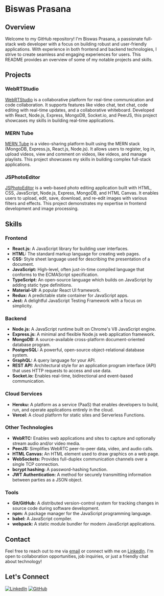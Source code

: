 # Biswas Prasana

## Overview

Welcome to my GitHub repository! I'm Biswas Prasana, a passionate full-stack web developer with a focus on building robust and user-friendly applications. With experience in both frontend and backend technologies, I strive to create seamless and engaging experiences for users. This README provides an overview of some of my notable projects and skills.

## Projects

### WebRTStudio

[WebRTStudio](https://github.com/biswasprasana001/WebRTStudio) is a collaborative platform for real-time communication and code collaboration. It supports features like video chat, text chat, code editing with real-time updates, and a collaborative whiteboard. Developed with React, Node.js, Express, MongoDB, Socket.io, and PeerJS, this project showcases my skills in building real-time applications.

### MERN Tube

[MERN Tube](https://github.com/biswasprasana001/mern-tube) is a video-sharing platform built using the MERN stack (MongoDB, Express.js, React.js, Node.js). It allows users to register, log in, upload videos, view and comment on videos, like videos, and manage playlists. This project showcases my skills in building complex full-stack applications.

### JSPhotoEditor

[JSPhotoEditor](https://github.com/biswasprasana001/js-photo-editing) is a web-based photo editing application built with HTML, CSS, JavaScript, Node.js, Express, MongoDB, and HTML Canvas. It enables users to upload, edit, save, download, and re-edit images with various filters and effects. This project demonstrates my expertise in frontend development and image processing.

## Skills

### Frontend
- **React.js:** A JavaScript library for building user interfaces.
- **HTML:** The standard markup language for creating web pages.
- **CSS:** Style sheet language used for describing the presentation of a document.
- **JavaScript:** High-level, often just-in-time compiled language that conforms to the ECMAScript specification.
- **TypeScript:** An open-source language which builds on JavaScript by adding static type definitions.
- **Material-UI:** A popular React UI framework.
- **Redux:** A predictable state container for JavaScript apps.
- **Jest:** A delightful JavaScript Testing Framework with a focus on simplicity.

### Backend
- **Node.js:** A JavaScript runtime built on Chrome's V8 JavaScript engine.
- **Express.js:** A minimal and flexible Node.js web application framework.
- **MongoDB:** A source-available cross-platform document-oriented database program.
- **PostgreSQL:** A powerful, open-source object-relational database system.
- **GraphQL:** A query language for your API.
- **REST API:** Architectural style for an application program interface (API) that uses HTTP requests to access and use data.
- **Socket.io:** Enables real-time, bidirectional and event-based communication.

### Cloud Services
- **Heroku:** A platform as a service (PaaS) that enables developers to build, run, and operate applications entirely in the cloud.
- **Vercel:** A cloud platform for static sites and Serverless Functions.

### Other Technologies
- **WebRTC:** Enables web applications and sites to capture and optionally stream audio and/or video media.
- **PeerJS:** Simplifies WebRTC peer-to-peer data, video, and audio calls.
- **HTML Canvas:** An HTML element used to draw graphics on a web page.
- **WebSockets:** Provides full-duplex communication channels over a single TCP connection.
- **bcrypt hashing:** A password-hashing function.
- **JWT Authentication:** A method for securely transmitting information between parties as a JSON object.

### Tools
- **Git/GitHub:** A distributed version-control system for tracking changes in source code during software development.
- **npm:** A package manager for the JavaScript programming language.
- **babel:** A JavaScript compiler.
- **webpack:** A static module bundler for modern JavaScript applications.

## Contact

Feel free to reach out to me via [email](mailto:biswasprasana001@gmail.com) or connect with me on [LinkedIn](https://www.linkedin.com/in/biswasprasana001). I'm open to collaboration opportunities, job inquiries, or just a friendly chat about technology!

## Let's Connect

[![LinkedIn](https://img.shields.io/badge/LinkedIn-Connect-blue)](https://www.linkedin.com/in/biswas-prasana/)
[![GitHub](https://img.shields.io/badge/GitHub-Follow-green)](https://github.com/biswasprasana001)
